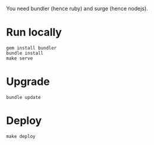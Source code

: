 You need bundler (hence ruby) and surge (hence nodejs).

# Run locally

```shell
gem install bundler
bundle install
make serve
```

# Upgrade

```shell
bundle update
```

# Deploy

```shell
make deploy
```

